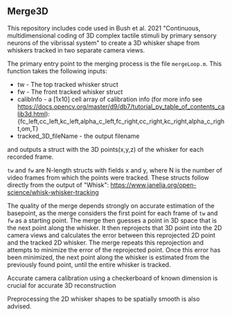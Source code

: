 ## Merge3D

This repository includes code used in Bush et al. 2021 "Continuous, multidimensional coding of 3D complex tactile stimuli by primary sensory neurons of the vibrissal system" to create a 3D whisker shape from whiskers tracked in two separate camera views. 

The primary entry point to the merging process is the file `mergeLoop.m`. This function takes the following inputs:

- tw - The top tracked whisker struct
- fw - The front tracked whisker struct
- calibInfo - a [1x10] cell array of calibration info (for more info see https://docs.opencv.org/master/d9/db7/tutorial_py_table_of_contents_calib3d.html): {fc_left,cc_left,kc_left,alpha_c_left,fc_right,cc_right,kc_right,alpha_c_right,om,T}
- tracked_3D_fileName - the output filename

and outputs a struct with the 3D points(x,y,z) of the whisker for each recorded frame.

`tw` and `fw` are N-length structs with fields x and y, where N is the number of video frames from which the points were tracked. These structs follow directly from the output of "Whisk": https://www.janelia.org/open-science/whisk-whisker-tracking

The quality of the merge depends strongly on accurate estimation of the basepoint, as the merge considers the first point for each frame of `tw` and `fw` as a starting point. The merge then  guesses a point in 3D space that is the next point along the whisker. It then reprojects that 3D point into the 2D camera views and calculates the error between this reprojected 2D point and the tracked 2D whisker. The merge repeats this reprojection and attempts to minimize the error of the reprojected point. Once this error has been minimized, the next point along the whisker is estimated from the previously found point, until the entire whisker is tracked.

Accurate camera calibration using a checkerboard of known dimension is crucial for accurate 3D reconstruction

Preprocessing the 2D whisker shapes to be spatially smooth is also advised.
